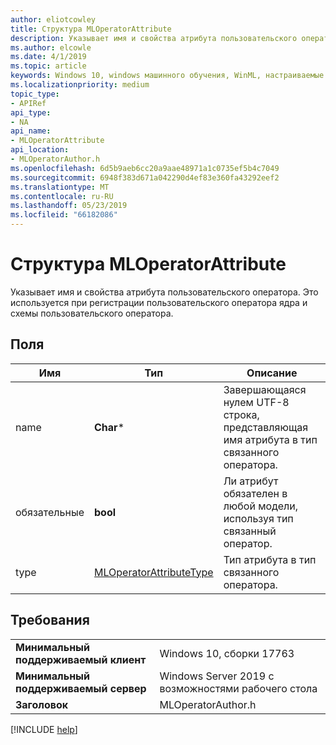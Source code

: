 ```yaml
---
author: eliotcowley
title: Структура MLOperatorAttribute
description: Указывает имя и свойства атрибута пользовательского оператора.
ms.author: elcowle
ms.date: 4/1/2019
ms.topic: article
keywords: Windows 10, windows машинного обучения, WinML, настраиваемые операторы, MLOperatorAttribute
ms.localizationpriority: medium
topic_type:
- APIRef
api_type:
- NA
api_name:
- MLOperatorAttribute
api_location:
- MLOperatorAuthor.h
ms.openlocfilehash: 6d5b9aeb6cc20a9aae48971a1c0735ef5b4c7049
ms.sourcegitcommit: 6948f383d671a042290d4ef83e360fa43292eef2
ms.translationtype: MT
ms.contentlocale: ru-RU
ms.lasthandoff: 05/23/2019
ms.locfileid: "66182086"
---
```

# <a name="mloperatorattribute-struct"></a>Структура MLOperatorAttribute

Указывает имя и свойства атрибута пользовательского оператора. Это используется при регистрации пользовательского оператора ядра и схемы пользовательского оператора.

## <a name="fields"></a>Поля

| Имя     | Тип                    | Описание |
|----------|-------------------------|-------------|
| name     | **Char***                   | Завершающаяся нулем UTF-8 строка, представляющая имя атрибута в тип связанного оператора. |
| обязательные | **bool**                    | Ли атрибут обязателен в любой модели, используя тип связанный оператор. |
| type     | [MLOperatorAttributeType](MLOperatorAttributeType.md) | Тип атрибута в тип связанного оператора. |

## <a name="requirements"></a>Требования

| | |
|-|-|
| **Минимальный поддерживаемый клиент** | Windows 10, сборки 17763 |
| **Минимальный поддерживаемый сервер** | Windows Server 2019 с возможностями рабочего стола |
| **Заголовок** | MLOperatorAuthor.h |

[!INCLUDE [help](../../includes/get-help.md)]
